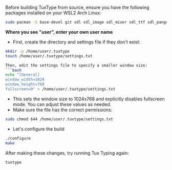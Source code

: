 <!-- ~/.GH/Qompass/TuxType/doc/README.md -->
<!-- ----------------------------------- -->
<!-- Copyright (C) 2025 Qompass AI, All rights reserved -->

Before building TuxType from source, ensure you have the following packages installed on your WSL2 Arch Linux:

```bash
sudo pacman -S base-devel git sdl sdl_image sdl_mixer sdl_ttf sdl_pango libpng libjpeg-turbo libvorbis
```
**Where you see "user", enter your own user name**
- First, create the directory and settings file if they don't exist:
```bash
mkdir -p /home/user/.tuxtype
touch /home/user/.tuxtype/settings.txt

Then, edit the settings file to specify a smaller window size:
```bash
echo "[General]
window_width=1024
window_height=768
fullscreen=0" > /home/user/.tuxtype/settings.txt
```
- This sets the window size to 1024x768 and explicitly disables fullscreen mode. You can adjust these values as needed.
- Make sure the file has the correct permissions:
```bash
sudo chmod 644 /home/user/.tuxtype/settings.txt
```
- Let's configure the build
```bash
./configure
make
```
After making these changes, try running Tux Typing again:
```bash
tuxtype
```

